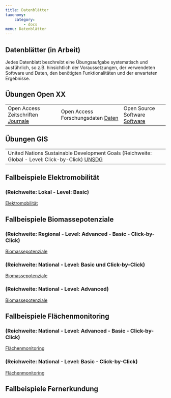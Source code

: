 ```yaml
---
title: Datenblätter
taxonomy:
    category:
        - docs
menu: Datenblätter
---
```


## Datenblätter (in Arbeit)

Jedes Datenblatt beschreibt eine Übungsaufgabe systematisch und ausführlich, so z.B. hinsichtlich der Voraussetzungen, der verwendeten Software und Daten, den benötigten Funktionalitäten und der erwarteten Ergebnisse.

## Übungen Open XX  
|  |  |  |
|  :-----          |  :-----          |  :-----          |
|  Open Access Zeitschriften [Journale](OGE_Datenblatt_OpenXX_Journale.pdf) | Open Access Forschungsdaten [Daten](OGE_Datenblatt_OpenXX_Repositories.pdf) | Open Source Software [Software](OGE_Datenblatt_OpenXX_DesktopGIS.pdf) |

## Übungen GIS
|  |
|  :-----          |
|  United Nations Sustainable Development Goals (Reichweite: Global - Level: Click-by-Click) [UNSDG](OGE_Datenblatt_SDG_Global_Click.pdf) |

### 



## Fallbeispiele Elektromobilität

### (Reichweite: Lokal - Level: Basic)

[Elektromobilität](OGE_Datenblatt_EMobi_Lokal_Basic.pdf)

## Fallbeispiele Biomassepotenziale

### (Reichweite: Regional - Level: Advanced - Basic - Click-by-Click)

[Biomassepotenziale](OGE_Datenblatt_DBFZ_Quick_Scan_A_B_C.pdf)

### (Reichweite: National - Level: Basic und Click-by-Click)

[Biomassepotenziale](OGE_Datenblatt_Biogut_DBFZ_national_B_C.pdf)

### (Reichweite: National - Level: Advanced)

[Biomassepotenziale](OGE_Datenblatt_DBFZ_Biogut_national_A.pdf)

## Fallbeispiele Flächenmonitoring

### (Reichweite: National - Level: Advanced - Basic - Click-by-Click)

[Flächenmonitoring](OGE_Datenblatt_FM_dichte_vg.pdf)

### (Reichweite: National - Level: Basic - Click-by-Click)

[Flächenmonitoring](OGE_Datenblatt_FM_verkehrsindikatoren.pdf)

## Fallbeispiele Fernerkundung
